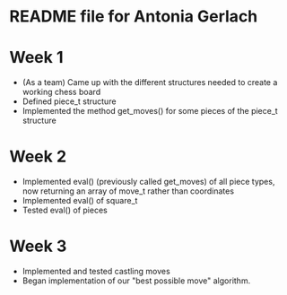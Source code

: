 # README file for Antonia Gerlach
# Week 1
- (As a team) Came up with the different structures needed to create a working chess board
- Defined piece_t structure
- Implemented the method get_moves() for some pieces of the piece_t structure

# Week 2
- Implemented eval() (previously called get_moves) of all piece types, now returning an array of move_t rather than coordinates
- Implemented eval() of square_t
- Tested eval() of pieces

# Week 3
- Implemented and tested castling moves
- Began implementation of our "best possible move" algorithm.